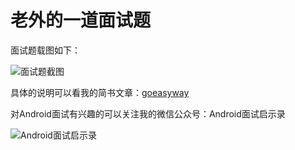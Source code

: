 # 老外的一道面试题

面试题载图如下：

![面试题截图](https://raw.githubusercontent.com/goeasyway/SimpleListDemo/master/ScreenShot/android_exercise.jpeg)

具体的说明可以看我的简书文章：[goeasyway](http://www.jianshu.com/users/f9fbc7a39b36/latest_articles)

对Android面试有兴趣的可以关注我的微信公众号：Android面试启示录

![Android面试启示录](http://upload.jianshu.io/users/qrcodes/1685558/qrcode_for_gh_fd12ee3c3987_430.jpg?imageMogr/thumbnail/320x320/quality/100)

